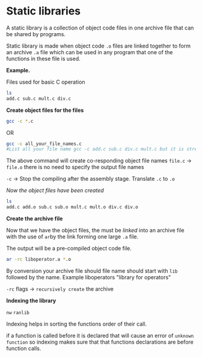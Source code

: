 # Static libraries

A static library is a collection of object code files in one archive file that can be shared by programs.

Static library is made when object code ``.o`` files are linked together to form an archive ``.a`` file which can be used in any program that one of the functions in these file is used.

**Example.** 

Files used for basic C operation

```sh
ls
add.c sub.c mult.c div.c
```
**Create object files for the files**

```sh
gcc -c *.c
```

OR

```sh
gcc -c all_your_file_names.c
#List all your file name gcc -c add.c sub.c div.c mult.c but it is stressful
```
The above command will create co-responding object file names ``file.c`` -> ``file.o`` there is no need to specify the output file names

``-c`` -> Stop the compiling after the assembly stage. Translate ``.c`` to ``.o``


*Now the object files have been created*

```sh
ls 
add.c add.o sub.c sub.o mult.c mult.o div.c div.o
```
**Create the archive file**

Now that we have the object files, the must be _linked_ into an archive file with the use of ``ar``by the link forming one large ``.a`` file.

The output will be a pre-compiled object code file.

```sh
ar -rc liboperator.a *.o
```
By conversion your archive file should file name should start with `lib` followed by the name. Example liboperators "library for operators"

``-rc`` flags -> ``recursively create`` the archive


**Indexing the library**

``nw``
``ranlib``

Indexing helps in sorting the functions order of their call.

if a function is called before it is declared that will cause an error of ```unknown function``` so indexing makes sure that that functions declarations are before function calls.
